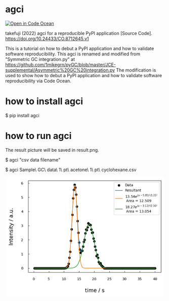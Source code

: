 # agci
[![Open in Code Ocean](https://codeocean.com/codeocean-assets/badge/open-in-code-ocean.svg)](https://codeocean.com/capsule/9562303/tree)

takefuji (2022) agci for a reproducible PyPI application [Source Code]. https://doi.org/10.24433/CO.8712645.v1

This is a tutorial on how to debut a PyPI application and how to validate software reproducibility.
This agci is renamed and modified from "Symmetric GC integration.py" at https://github.com/1mikegrn/pyGC/blob/master/JCE-supplemental/Asymmetric%20GC%20integration.py
The modification is used to show how to debut a PyPI application and how to validate software reproducibility 
via Code Ocean.

# how to install agci

$ pip install agci

# how to run agci
The result picture will be saved in result.png.

$ agci "csv data filename"

$ agci Sample\ GC\ data\ 1\ pt\ acetone\ 1\ pt\ cyclohexane.csv

<img src='https://github.com/ytakefuji/agci/raw/main/result.png' width=640 hight=480>
